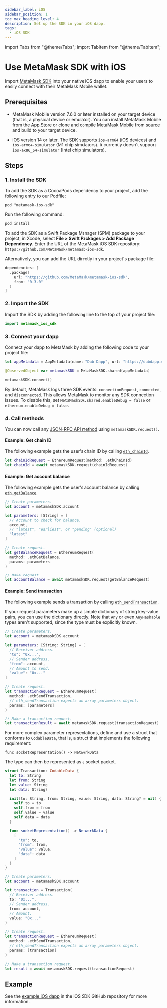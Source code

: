 ```yaml
---
sidebar_label: iOS
sidebar_position: 1
toc_max_heading_level: 4
description: Set up the SDK in your iOS dapp.
tags:
  - iOS SDK
---
```


import Tabs from "@theme/Tabs";
import TabItem from "@theme/TabItem";

# Use MetaMask SDK with iOS

Import [MetaMask SDK](../../../concepts/sdk/index.md) into your native iOS dapp to enable your
users to easily connect with their MetaMask Mobile wallet.

## Prerequisites

- MetaMask Mobile version 7.6.0 or later installed on your target device (that is, a physical device
  or emulator).
  You can install MetaMask Mobile from the [App Store](https://apps.apple.com/us/app/metamask-blockchain-wallet/id1438144202)
  or clone and compile MetaMask Mobile from [source](https://github.com/MetaMask/metamask-mobile)
  and build to your target device.

- iOS version 14 or later.
  The SDK supports `ios-arm64` (iOS devices) and `ios-arm64-simulator` (M1 chip simulators).
  It currently doesn't support `ios-ax86_64-simulator` (Intel chip simulators).

## Steps

### 1. Install the SDK

<Tabs>
<TabItem value="CocoaPods">

To add the SDK as a CocoaPods dependency to your project, add the following entry to our Podfile:

```text
pod "metamask-ios-sdk"
```

Run the following command:

```bash
pod install
```

</TabItem>
<TabItem value="Swift Package Manager">

To add the SDK as a Swift Package Manager (SPM) package to your project, in Xcode, select
**File > Swift Packages > Add Package Dependency**.
Enter the URL of the MetaMask iOS SDK repository: `https://github.com/MetaMask/metamask-ios-sdk`.

Alternatively, you can add the URL directly in your project's package file:

```swift
dependencies: [
  .package(
    url: "https://github.com/MetaMask/metamask-ios-sdk",
    from: "0.3.0"
  )
]
```

</TabItem>
</Tabs>

### 2. Import the SDK

Import the SDK by adding the following line to the top of your project file:

```swift
import metamask_ios_sdk
```

### 3. Connect your dapp

Connect your dapp to MetaMask by adding the following code to your project file:

```swift
let appMetadata = AppMetadata(name: "Dub Dapp", url: "https://dubdapp.com")

@ObservedObject var metamaskSDK = MetaMaskSDK.shared(appMetadata)

metamaskSDK.connect()
```

By default, MetaMask logs three SDK events: `connectionRequest`, `connected`, and `disconnected`.
This allows MetaMask to monitor any SDK connection issues.
To disable this, set `MetaMaskSDK.shared.enableDebug = false` or `ethereum.enableDebug = false`.

### 4. Call methods

You can now call any [JSON-RPC API method](/wallet/reference/json-rpc-api) using `metamaskSDK.request()`.

#### Example: Get chain ID

The following example gets the user's chain ID by calling
[`eth_chainId`](/wallet/reference/eth_chainId).

```swift
let chainIdRequest = EthereumRequest(method: .ethChainId)
let chainId = await metamaskSDK.request(chainIdRequest)
```

#### Example: Get account balance

The following example gets the user's account balance by calling
[`eth_getBalance`](/wallet/reference/eth_getBalance).

```swift
// Create parameters.
let account = metamaskSDK.account

let parameters: [String] = [
  // Account to check for balance.
  account,
  // "latest", "earliest", or "pending" (optional)
  "latest"
]

// Create request.
let getBalanceRequest = EthereumRequest(
  method: .ethGetBalance,
  params: parameters
)

// Make request.
let accountBalance = await metamaskSDK.request(getBalanceRequest)
```

#### Example: Send transaction

The following example sends a transaction by calling
[`eth_sendTransaction`](/wallet/reference/eth_sendTransaction).

<Tabs>
<TabItem value="Use a dictionary">

If your request parameters make up a simple dictionary of string key-value pairs, you can use the
dictionary directly.
Note that `Any` or even `AnyHashable` types aren't supported, since the type must be explicitly known.

```swift
// Create parameters.
let account = metamaskSDK.account

let parameters: [String: String] = [
  // Receiver address.
  "to": "0x...",
  // Sender address.
  "from": account,
  // Amount to send.
  "value": "0x..."
]

// Create request.
let transactionRequest = EthereumRequest(
  method: .ethSendTransaction,
  // eth_sendTransaction expects an array parameters object.
  params: [parameters]
)

// Make a transaction request.
let transactionResult = await metamaskSDK.request(transactionRequest)
```

</TabItem>
<TabItem value="Use a struct">

For more complex parameter representations, define and use a struct that conforms to `CodableData`,
that is, a struct that implements the following requirement:

```
func socketRepresentation() -> NetworkData
```

The type can then be represented as a socket packet.

```swift
struct Transaction: CodableData {
  let to: String
  let from: String
  let value: String
  let data: String?

  init(to: String, from: String, value: String, data: String? = nil) {
    self.to = to
    self.from = from
    self.value = value
    self.data = data
  }

  func socketRepresentation() -> NetworkData {
    [
      "to": to,
      "from": from,
      "value": value,
      "data": data
    ]
  }
}

// Create parameters.
let account = metamaskSDK.account

let transaction = Transaction(
  // Receiver address.
  to: "0x...",
  // Sender address.
  from: account,
  // Amount.
  value: "0x..."
)

// Create request.
let transactionRequest = EthereumRequest(
  method: .ethSendTransaction,
  // eth_sendTransaction expects an array parameters object.
  params: [transaction]
)

// Make a transaction request.
let result = await metamaskSDK.request(transactionRequest)
```

</TabItem>
</Tabs>

## Example

See the [example iOS dapp](https://github.com/MetaMask/metamask-ios-sdk/tree/main/Example) in the
iOS SDK GitHub repository for more information.
